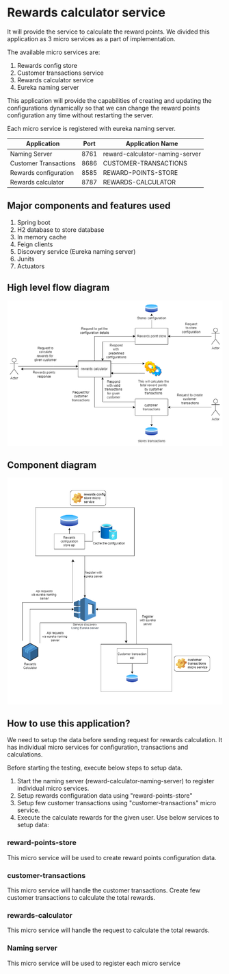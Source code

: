 # Rewards calculator service

It will provide the service to calculate the reward points. We divided this application as 3 micro services as a part of implementation.

The available micro services are:

1. Rewards config store
2. Customer transactions service
3. Rewards calculator service
4. Eureka naming server

This application will provide the capabilities of creating and updating the configurations dynamically so that we can change the reward points configuration any time
without restarting the server.

Each micro service is registered with eureka naming server.

| Application | Port | Application Name |
|-----------|--------|--------|
| Naming Server | 8761 | reward-calculator-naming-server |
| Customer Transactions | 8686 | CUSTOMER-TRANSACTIONS|
| Rewards configuration | 8585 | REWARD-POINTS-STORE |
| Rewards calculator | 8787 | REWARDS-CALCULATOR |

## Major components and features used

1. Spring boot
2. H2 database to store database
3. In memory cache
4. Feign clients
5. Discovery service (Eureka naming server)
6. Junits
7. Actuators

## High level flow diagram
![alt text](https://github.com/sureshdharisi/rewards_calculator/blob/develop/rewards-calculator-parent/record_calculator_design-High_Level_Diagram.png?raw=true)

## Component diagram
![alt text](https://github.com/sureshdharisi/rewards_calculator/blob/develop/rewards-calculator-parent/record_calculator_design-Architecture_Diagram.png?raw=true)

## How to use this application?
We need to setup the data before sending request for rewards calculation.
It has individual micro services for configuration, transactions and calculations. 

Before starting the testing, execute below steps to setup data.
1. Start the naming server (reward-calculator-naming-server) to register individual micro services.
2. Setup rewards configuration data using "reward-points-store"
3. Setup few customer transactions using "customer-transactions" micro service.
4. Execute the calculate rewards for the given user.
Use below services to setup data:

### reward-points-store

This micro service will be used to create reward points configuration data.

### customer-transactions

This micro service will handle the customer transactions. Create few customer transactions to calculate the total rewards.

### rewards-calculator

This micro service will handle the request to calculate the total rewards.

### Naming server

This micro service will be used to register each micro service
